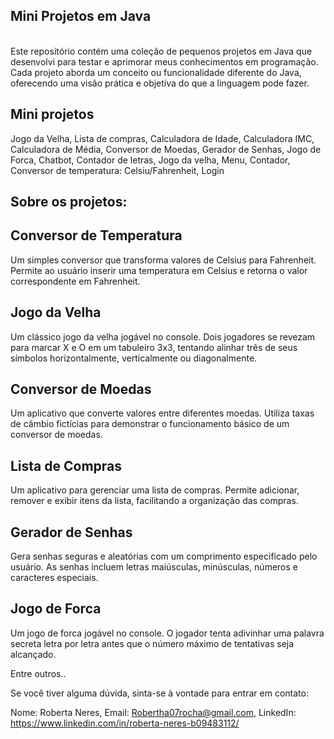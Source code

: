 ##  Mini Projetos em Java
<br/>
Este repositório contém uma coleção de pequenos projetos em Java que desenvolvi para testar e aprimorar meus conhecimentos em programação. 
Cada projeto aborda um conceito ou funcionalidade diferente do Java, oferecendo uma visão prática e objetiva do que a linguagem pode fazer.

## Mini projetos

Jogo da Velha,
Lista de compras,
Calculadora de Idade,
Calculadora IMC,
Calculadora de Média,
Conversor de Moedas,
Gerador de Senhas,
Jogo de Forca,
Chatbot,
Contador de letras,
Jogo da velha,
Menu,
Contador,
Conversor de temperatura: Celsiu/Fahrenheit,
Login


## Sobre os projetos: 
## Conversor de Temperatura
Um simples conversor que transforma valores de Celsius para Fahrenheit. Permite ao usuário inserir uma temperatura em Celsius e retorna o valor correspondente em Fahrenheit.

## Jogo da Velha
Um clássico jogo da velha jogável no console. Dois jogadores se revezam para marcar X e O em um tabuleiro 3x3, tentando alinhar três de seus símbolos horizontalmente, verticalmente ou diagonalmente.

## Conversor de Moedas
Um aplicativo que converte valores entre diferentes moedas. Utiliza taxas de câmbio fictícias para demonstrar o funcionamento básico de um conversor de moedas.

## Lista de Compras
Um aplicativo para gerenciar uma lista de compras. Permite adicionar, remover e exibir itens da lista, facilitando a organização das compras.

## Gerador de Senhas
Gera senhas seguras e aleatórias com um comprimento especificado pelo usuário. As senhas incluem letras maiúsculas, minúsculas, números e caracteres especiais.

## Jogo de Forca
Um jogo de forca jogável no console. O jogador tenta adivinhar uma palavra secreta letra por letra antes que o número máximo de tentativas seja alcançado.

Entre outros..

Se você tiver alguma dúvida, sinta-se à vontade para entrar em contato:

Nome: Roberta Neres,
Email: Robertha07rocha@gmail.com,
LinkedIn: https://www.linkedin.com/in/roberta-neres-b09483112/
